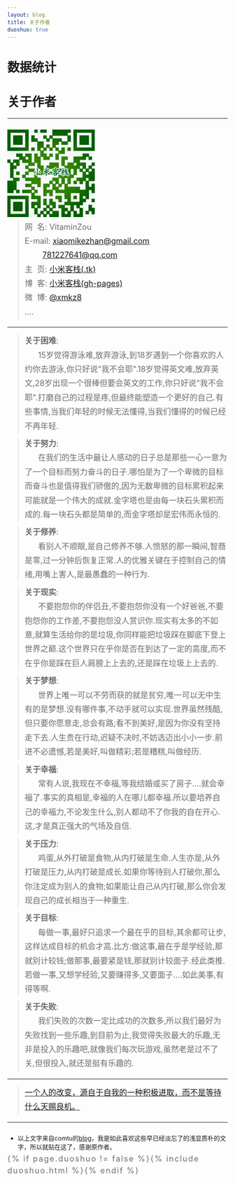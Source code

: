```yaml
---
layout: blog
title: 关于作者
duoshuo: true
---
```


<style>
p {
    color: #6D6D6D;
    font-size: 18px;
    line-height: 1.5;
    letter-spacing: 2px;
    margin-top: -10px;
}
hr {
	margin-top: 0;
	margin-bottom: 25px;
}
blockquote p {
    line-height: 1.8;
    letter-spacing: 0px;
}
</style>

# 数据统计

<div id="ClockHere">
<script type="text/javascript" src="//rc.revolvermaps.com/0/0/4.js?i=2nmohk34s3l&amp;m=0&amp;h=256&amp;c=ff0000&amp;r=30" async="async"></script>
</div>

# 关于作者

<hr id="line"/>

<link rel="stylesheet" href="/res/css/page.css">
<div>
<div class="right"><img src="/res/img/bina.png" /></div>
</div>

> 网&nbsp;&nbsp;名: VitaminZou<br />
> E-mail: <a href="mailto:xiaomikezhan@gmail.com">xiaomikezhan@gmail.com</a><br />
&nbsp;&nbsp;&nbsp;&nbsp;&nbsp;&nbsp;&nbsp;&nbsp;<a href="mailto:781227641@qq.com">781227641@qq.com</a><br />
> 主&nbsp;&nbsp;页: <a href="http://www.xiaomikezhan123.tk/">小米客栈(.tk)</a> <br /> 
> 博&nbsp;&nbsp;客: <a href="http://xmkz.github.io/">小米客栈(gh-pages)</a>  <br />
> 微&nbsp;&nbsp;博: <a href="http://weibo.com/xmkz8">@xmkz8</a>  <br />
> ....


---

> **关于困难**: <br />&nbsp;&nbsp;&nbsp;&nbsp;&nbsp;&nbsp;15岁觉得游泳难,放弃游泳,到18岁遇到一个你喜欢的人约你去游泳,你只好说"我不会耶".18岁觉得英文难,放弃英文,28岁出现一个很棒但要会英文的工作,你只好说"我不会耶".打磨自己的过程是疼,但最终能塑造一个更好的自己.有些事情,当我们年轻的时候无法懂得,当我们懂得的时候已经不再年轻.

> **关于努力**: <br />&nbsp;&nbsp;&nbsp;&nbsp;&nbsp;&nbsp;在我们的生活中最让人感动的日子总是那些一心一意为了一个目标而努力奋斗的日子.哪怕是为了一个卑微的目标而奋斗也是值得我们骄傲的,因为无数卑微的目标累积起来可能就是一个伟大的成就.金字塔也是由每一块石头累积而成的.每一块石头都是简单的,而金字塔却是宏伟而永恒的.

> **关于修养**: <br />&nbsp;&nbsp;&nbsp;&nbsp;&nbsp;&nbsp;看别人不顺眼,是自己修养不够.人愤怒的那一瞬间,智商是零,过一分钟后恢复正常.人的优雅关键在于控制自己的情绪,用嘴上害人,是最愚蠢的一种行为.

> **关于现实**: <br />&nbsp;&nbsp;&nbsp;&nbsp;&nbsp;&nbsp;不要抱怨你的伴侣丑,不要抱怨你没有一个好爸爸,不要抱怨你的工作差,不要抱怨没人赏识你.现实有太多的不如意,就算生活给你的是垃圾,你同样能把垃圾踩在脚底下登上世界之巅.这个世界只在乎你是否在到达了一定的高度,而不在乎你是踩在巨人肩膀上上去的,还是踩在垃圾上上去的.

> **关于梦想**: <br />&nbsp;&nbsp;&nbsp;&nbsp;&nbsp;&nbsp;世界上唯一可以不劳而获的就是贫穷,唯一可以无中生有的是梦想.没有哪件事,不动手就可以实现.世界虽然残酷,但只要你愿意走,总会有路;看不到美好,是因为你没有坚持走下去.人生贵在行动,迟疑不决时,不妨选迈出小小一步.前进不必遗憾,若是美好,叫做精彩;若是糟糕,叫做经历.

> **关于幸福**: <br />&nbsp;&nbsp;&nbsp;&nbsp;&nbsp;&nbsp;常有人说,我现在不幸福,等我结婚或买了房子....就会幸福了.事实的真相是,幸福的人在哪儿都幸福.所以要培养自己的幸福力,不论发生什么,别人都动不了你我的自在开心.这,才是真正强大的气场及自信.

> **关于压力**: <br />&nbsp;&nbsp;&nbsp;&nbsp;&nbsp;&nbsp;鸡蛋,从外打破是食物,从内打破是生命.人生亦是,从外打破是压力,从内打破是成长.如果你等待别人打破你,那么你注定成为别人的食物;如果能让自己从内打破,那么你会发现自己的成长相当于一种重生.

> **关于目标**: <br />&nbsp;&nbsp;&nbsp;&nbsp;&nbsp;&nbsp;每做一事,最好只追求一个最在乎的目标,其余都可让步,这样达成目标的机会才高.比方:做这事,最在乎是学经验,那就别计较钱;做那事,最要紧是钱,那就别计较面子.经此类推.若做一事,又想学经验,又要赚得多,又要面子....如此美事,有得等啊.

> **关于失败**: <br />&nbsp;&nbsp;&nbsp;&nbsp;&nbsp;&nbsp;我们失败的次数一定比成功的次数多,所以我们最好为失败找到一些乐趣,到目前为止,我觉得失败最大的乐趣,无非是投入的乐趣吧,就像我们每次玩游戏,虽然老是过不了关,但很投入,就还是挺有乐趣的.

---

> [一个人的改变，源自于自我的一种积极进取，而不是等待什么天赐良机。](/)

---


- 以上文字来自comtu的[blog](http://comtu.github.io/)，我是如此喜欢这些早已经淡忘了的浅显质朴的文字，所以就贴在这了，感谢原作者。


{% if page.duoshuo != false %}{% include duoshuo.html %}{% endif %}